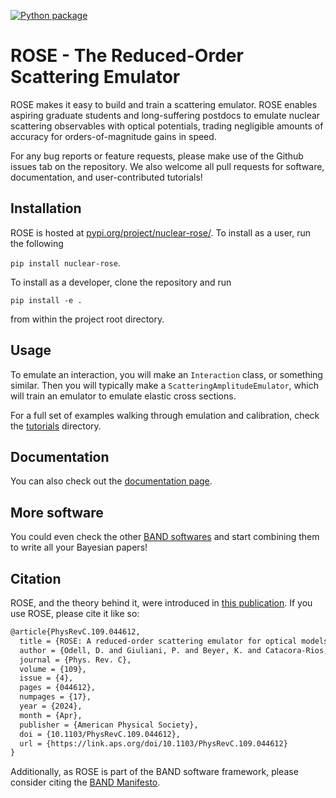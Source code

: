 [![Python package](https://github.com/bandframework/rose/actions/workflows/python-package.yml/badge.svg)](https://github.com/bandframework/rose/actions/workflows/python-package.yml)

# ROSE - The **R**educed-**O**rder **S**cattering **E**mulator

ROSE makes it easy to build and train a scattering emulator. ROSE enables aspiring graduate students and long-suffering postdocs to emulate nuclear scattering observables with optical potentials, trading negligible amounts of accuracy for orders-of-magnitude gains in speed.

For any bug reports or feature requests, please make use of the Github issues tab on the repository. We also welcome all pull requests for software, documentation, and user-contributed tutorials! 

## Installation

ROSE is hosted at [pypi.org/project/nuclear-rose/](https://pypi.org/project/nuclear-rose/). To install as a user, run the following 

`pip install nuclear-rose`.

To install as a developer, clone the repository and run

`pip install -e .`

from within the project root directory.

## Usage

To emulate an interaction, you will make an `Interaction` class, or something similar. Then you will typically make a `ScatteringAmplitudeEmulator`, which will train an emulator to emulate elastic cross sections. 

For a full set of examples walking through emulation and calibration, check the [tutorials](docs/tutorials/) directory.

## Documentation

You can also check out the [documentation page](https://reduced-order-scattering-emulator.readthedocs.io/en/latest/).

## More software

You could even check the other [BAND softwares](https://bandframework.github.io/software/) and start combining them to write all your Bayesian papers!

## Citation

ROSE, and the theory behind it, were introduced in [this publication](https://journals.aps.org/prc/abstract/10.1103/PhysRevC.109.044612). If you use ROSE, please cite it like so:

```tex
@article{PhysRevC.109.044612,
  title = {ROSE: A reduced-order scattering emulator for optical models},
  author = {Odell, D. and Giuliani, P. and Beyer, K. and Catacora-Rios, M. and Chan, M. Y.-H. and Bonilla, E. and Furnstahl, R. J. and Godbey, K. and Nunes, F. M.},
  journal = {Phys. Rev. C},
  volume = {109},
  issue = {4},
  pages = {044612},
  numpages = {17},
  year = {2024},
  month = {Apr},
  publisher = {American Physical Society},
  doi = {10.1103/PhysRevC.109.044612},
  url = {https://link.aps.org/doi/10.1103/PhysRevC.109.044612}
}
```

Additionally, as ROSE is part of the BAND software framework, please consider citing the [BAND Manifesto](https://iopscience.iop.org/article/10.1088/1361-6471/abf1df).
